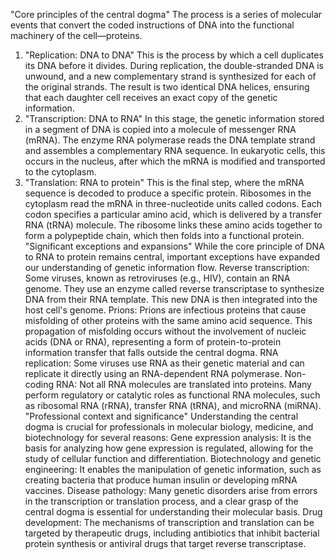 "Core principles of the central dogma"
The process is a series of molecular events that convert the coded instructions of DNA into the functional machinery of the cell—proteins. 
1. "Replication: DNA to DNA"
This is the process by which a cell duplicates its DNA before it divides. During replication, the double-stranded DNA is unwound, and a new complementary strand is synthesized for each of the original strands. The result is two identical DNA helices, ensuring that each daughter cell receives an exact copy of the genetic information. 
2. "Transcription: DNA to RNA"
In this stage, the genetic information stored in a segment of DNA is copied into a molecule of messenger RNA (mRNA). The enzyme RNA polymerase reads the DNA template strand and assembles a complementary RNA sequence. In eukaryotic cells, this occurs in the nucleus, after which the mRNA is modified and transported to the cytoplasm. 
3. "Translation: RNA to protein"
This is the final step, where the mRNA sequence is decoded to produce a specific protein. Ribosomes in the cytoplasm read the mRNA in three-nucleotide units called codons. Each codon specifies a particular amino acid, which is delivered by a transfer RNA (tRNA) molecule. The ribosome links these amino acids together to form a polypeptide chain, which then folds into a functional protein. 
"Significant exceptions and expansions"
While the core principle of DNA to RNA to protein remains central, important exceptions have expanded our understanding of genetic information flow. 
Reverse transcription: Some viruses, known as retroviruses (e.g., HIV), contain an RNA genome. They use an enzyme called reverse transcriptase to synthesize DNA from their RNA template. This new DNA is then integrated into the host cell's genome.
Prions: Prions are infectious proteins that cause misfolding of other proteins with the same amino acid sequence. This propagation of misfolding occurs without the involvement of nucleic acids (DNA or RNA), representing a form of protein-to-protein information transfer that falls outside the central dogma.
RNA replication: Some viruses use RNA as their genetic material and can replicate it directly using an RNA-dependent RNA polymerase.
Non-coding RNA: Not all RNA molecules are translated into proteins. Many perform regulatory or catalytic roles as functional RNA molecules, such as ribosomal RNA (rRNA), transfer RNA (tRNA), and microRNA (miRNA). 
"Professional context and significance"
Understanding the central dogma is crucial for professionals in molecular biology, medicine, and biotechnology for several reasons: 
Gene expression analysis: It is the basis for analyzing how gene expression is regulated, allowing for the study of cellular function and differentiation.
Biotechnology and genetic engineering: It enables the manipulation of genetic information, such as creating bacteria that produce human insulin or developing mRNA vaccines.
Disease pathology: Many genetic disorders arise from errors in the transcription or translation process, and a clear grasp of the central dogma is essential for understanding their molecular basis.
Drug development: The mechanisms of transcription and translation can be targeted by therapeutic drugs, including antibiotics that inhibit bacterial protein synthesis or antiviral drugs that target reverse transcriptase. 

